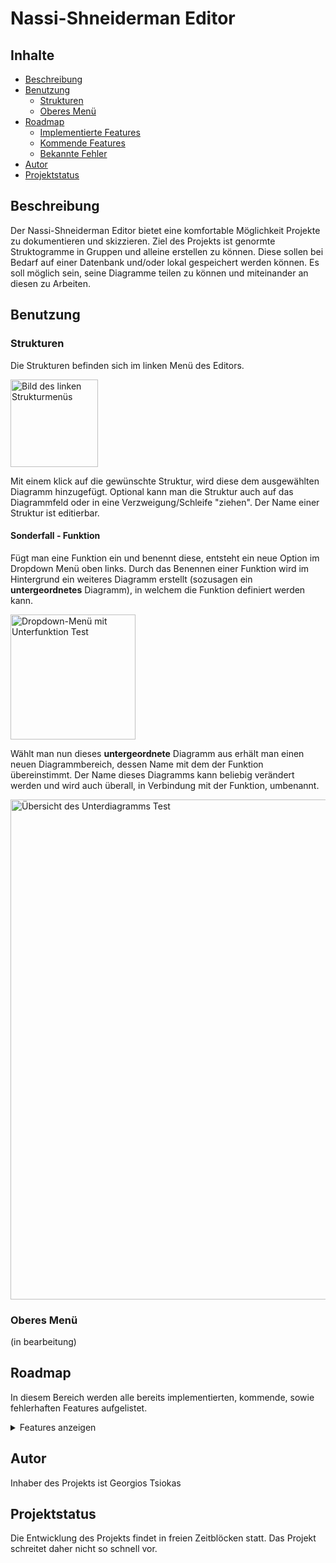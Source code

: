 # Nassi-Shneiderman Editor

## Inhalte
- [Beschreibung](#beschreibung)
- [Benutzung](#benutzung)
    - [Strukturen](#strukturen)
    - [Oberes Menü](#oberes-menü)
- [Roadmap](#roadmap)
    - [Implementierte Features](#implementierte-features)
    - [Kommende Features](#kommende-features)
    - [Bekannte Fehler](#bekannte-fehler)
- [Autor](#autor)
- [Projektstatus](#projektstatus)

## Beschreibung

Der Nassi-Shneiderman Editor bietet eine komfortable Möglichkeit Projekte zu dokumentieren und skizzieren. Ziel des Projekts ist genormte
Struktogramme in Gruppen und alleine erstellen zu können. Diese sollen bei Bedarf auf einer Datenbank und/oder lokal gespeichert werden können.
Es soll möglich sein, seine Diagramme teilen zu können und miteinander an diesen zu Arbeiten.

## Benutzung

### Strukturen

Die Strukturen befinden sich im linken Menü des Editors.

<img src="/uploads/1dba17a91a428d2b5fe3a6bbcc5f2075/Menü.PNG" alt="Bild des linken Strukturmenüs" width="140">

Mit einem klick auf die gewünschte Struktur, wird diese dem ausgewählten Diagramm hinzugefügt.
Optional kann man die Struktur auch auf das Diagrammfeld oder in eine Verzweigung/Schleife "ziehen".
Der Name einer Struktur ist editierbar.

#### Sonderfall - Funktion

Fügt man eine Funktion ein und benennt diese, entsteht ein neue Option im Dropdown Menü oben links.
Durch das Benennen einer Funktion wird im Hintergrund ein weiteres Diagramm erstellt (sozusagen ein **untergeordnetes** Diagramm), in
welchem die Funktion definiert werden kann.

<img src="/uploads/b2e43a504aea3e8da780aeb9c907fdac/Unterfunktion.png" alt="Dropdown-Menü mit Unterfunktion Test" width="200">

Wählt man nun dieses **untergeordnete** Diagramm aus erhält man einen neuen Diagrammbereich, dessen Name mit dem der Funktion übereinstimmt.
Der Name dieses Diagramms kann beliebig verändert werden und wird auch überall, in Verbindung mit der Funktion, umbenannt.

<img src="/uploads/4892bb6744fd266f43f6551bdaf7f42d/Unterdiagramm.PNG" alt="Übersicht des Unterdiagramms Test" width="800">

### Oberes Menü

(in bearbeitung)

## Roadmap

In diesem Bereich werden alle bereits implementierten, kommende, sowie fehlerhaften Features aufgelistet.
<details><summary>Features anzeigen</summary>

### Implementierte Features

- Aktion
- Funktion
- Verzweigung
- Kopfgesteuerte Schleife
- Fußgesteuerte Schleife  
- löschbare Strukturen
- löschbare Diagramme
- Unterfunktionen
    - Select hinzufügen
    - Umbenennung der Unterfunktion
    - entfernen
    - benutzte Namen filtern
- Druckansicht

### Kommende Features

- Mehrfachverzweigung  
- Drag & Drop
- Verschachtelung
    - Verzweigung
    - Mehrfachverzweigung
    - Kopfgesteuerte Schleife
    - Fußgesteuerte Schleife
- Download
- Upload
    - Auswahl zwischen Datei/DB
- Speichern in DB
- Automatisches Speichern in Intervallen
- platzierte Strukturen verschieben
- Animationen

### Bekannte Fehler

- Unterfunktion kann nicht vernünftig entfernt werden

</details>

## Autor

Inhaber des Projekts ist Georgios Tsiokas

## Projektstatus

Die Entwicklung des Projekts findet in freien Zeitblöcken statt. Das Projekt schreitet daher nicht so schnell vor.
